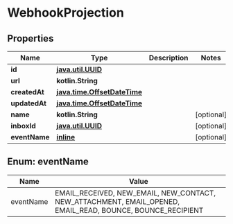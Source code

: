 
# WebhookProjection

## Properties
Name | Type | Description | Notes
------------ | ------------- | ------------- | -------------
**id** | [**java.util.UUID**](java.util.UUID) |  | 
**url** | **kotlin.String** |  | 
**createdAt** | [**java.time.OffsetDateTime**](java.time.OffsetDateTime) |  | 
**updatedAt** | [**java.time.OffsetDateTime**](java.time.OffsetDateTime) |  | 
**name** | **kotlin.String** |  |  [optional]
**inboxId** | [**java.util.UUID**](java.util.UUID) |  |  [optional]
**eventName** | [**inline**](#EventNameEnum) |  |  [optional]


<a name="EventNameEnum"></a>
## Enum: eventName
Name | Value
---- | -----
eventName | EMAIL_RECEIVED, NEW_EMAIL, NEW_CONTACT, NEW_ATTACHMENT, EMAIL_OPENED, EMAIL_READ, BOUNCE, BOUNCE_RECIPIENT



